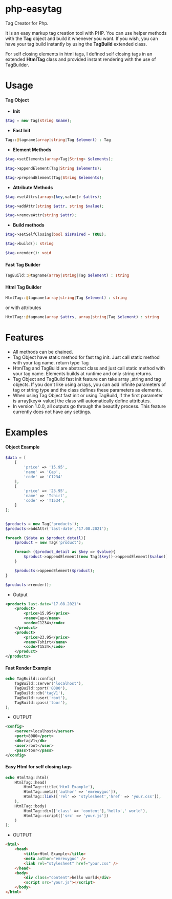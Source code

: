 # php-easytag
Tag Creator for Php.  

It is an easy markup tag creation tool with PHP. You can use helper methods with the **Tag** object and build it whenever you want. If you wish, you can have your tag build instantly by using the **TagBuild** extended class.

For self closing elements in html tags, I defined self closing tags in an extended **HtmlTag** class and provided instant rendering with the use of TagBuilder.

# Usage

#### Tag Object

* **Init**
```php 
$tag = new Tag(string $name);
```
* **Fast Init**
```php 
Tag::@tagname(array|string|Tag $element) : Tag
```

* **Element Methods**
```php 
$tag->setElements(array<Tag|String> $elements);
```
```php 
$tag->appendElement(Tag|String $elements);
```
```php 
$tag->prependElement(Tag|String $elements);
```

* **Attribute Methods**
```php 
$tag->setAttrs(array<[key,value]> $attrs);
```
```php 
$tag->addAttr(string $attr, string $value);
```
```php 
$tag->removeAttr(string $attr);
```

* **Build methods**

```php 
$tag->setSelfClosing(bool $isPaired = TRUE);
```
```php 
$tag->build(): string
```
```php 
$tag->render(): void
```




#### Fast Tag Builder
```php 
TagBuild::@tagname(array|string|Tag $element) : string
```
#### Html Tag Builder

```php 
HtmlTag::@tagname(array|string|Tag $element) : string
```
or with attributes

```php 
HtmlTag::@tagname(array $attrs, array|string|Tag $element) : string
```

# Features
* All methods can be chained.
* Tag Object have static method for fast tag init. Just call static method with your tag name. return type Tag
* HtmlTag and TagBuild are abstract class and just call static method with your tag name. Elements builds at runtime and only string returns.
* Tag Object and TagBuild fast init feature can take array ,string and tag objects. If you don't like using arrays, you can add infinite parameters of tag or string type and the class defines these parameters as elements.
* When using Tag Object fast init or using TagBuild, if the first parameter is array[key=> value] the class will automatically define attributes.
* In version 1.0.0, all outputs go through the beautify process. This feature currently does not have any settings.

# Examples

#### Object Example

```php
$data = [
	[
		'price' => '15.95',
		'name' => 'Cap',
		'code' => 'C1234'
	],
	[
		'price' => '23.95',
		'name' => 'Tshirt',
		'code' => 'T1534',
	]
];


$products = new Tag('products');
$products->addAttr('last-date','17.08.2021');

foreach ($data as $product_detail){
	$product = new Tag('product');

	foreach ($product_detail as $key => $value){
		$product->appendElement((new Tag($key))->appendElement($value));
	}

	$products->appendElement($product);
}

$products->render();
```
* Output
``` xml
<products last-date="17.08.2021">
	<product>
		<price>15.95</price>
		<name>Cap</name>
		<code>C1234</code>
	</product>
	<product>
		<price>23.95</price>
		<name>Tshirt</name>
		<code>T1534</code>
	</product>
</products>
```

#### Fast Render Example

``` PHP
echo TagBuild::config(
	TagBuild::server('localhost'),
	TagBuild::port('8080'),
	TagBuild::db('tagV1'),
	TagBuild::user('root'),
	TagBuild::pass('toor'),
);
```
* OUTPUT

```XML
<config>
	<server>localhost</server>
	<port>8080</port>
	<db>tagV1</db>
	<user>root</user>
	<pass>toor</pass>
</config>
```

#### Easy Html for self closing tags

``` PHP
echo HtmlTag::html(
	HtmlTag::head(
		HtmlTag::title('Html Example'),
		HtmlTag::meta(['author' => 'emreuyguc']),
		HtmlTag::link(['rel' => 'stylesheet','href' => 'your.css']),
	),
	HtmlTag::body(
		HtmlTag::div(['class' => 'content'],'hello',' world'),
		HtmlTag::script(['src' => 'your.js'])
	)
);
```

* OUTPUT

``` html
<html>
	<head>
		<title>Html Example</title>
		<meta author="emreuyguc" />
		<link rel="stylesheet" href="your.css" />
	</head>
	<body>
		<div class="content">hello world</div>
		<script src="your.js"></script>
	</body>
</html>
```

